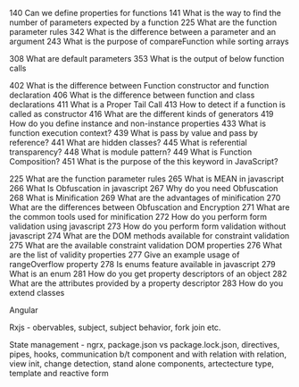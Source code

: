 140	Can we define properties for functions
141	What is the way to find the number of parameters expected by a function
225	What are the function parameter rules
342	What is the difference between a parameter and an argument
243	What is the purpose of compareFunction while sorting arrays

308	What are default parameters
353	What is the output of below function calls

402	What is the difference between Function constructor and function declaration
406	What is the difference between function and class declarations
411	What is a Proper Tail Call
413	How to detect if a function is called as constructor
416	What are the different kinds of generators
419	How do you define instance and non-instance properties
433	What is function execution context?
439	What is pass by value and pass by reference?
441	What are hidden classes?
445	What is referential transparency?
448	What is module pattern?
449	What is Function Composition?
451	What is the purpose of the this keyword in JavaScript?

225 What are the function parameter rules
265	What is MEAN in javascript
266	What Is Obfuscation in javascript
267	Why do you need Obfuscation
268	What is Minification
269	What are the advantages of minification
270	What are the differences between Obfuscation and Encryption
271	What are the common tools used for minification
272	How do you perform form validation using javascript
273	How do you perform form validation without javascript
274	What are the DOM methods available for constraint validation
275	What are the available constraint validation DOM properties
276	What are the list of validity properties
277	Give an example usage of rangeOverflow property
278	Is enums feature available in javascript
279	What is an enum
281	How do you get property descriptors of an object
282	What are the attributes provided by a property descriptor
283	How do you extend classes


Angular

Rxjs - obervables, subject, subject behavior, fork join etc.

State management - ngrx, package.json vs package.lock.json, directives, pipes, hooks, communication b/t component and with relation with relation, view init, change detection, stand alone components, artectecture type, template and reactive form
